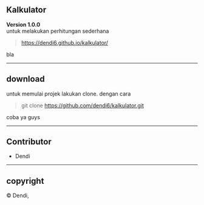 ## Kalkulator

**Version 1.0.0**</br>
untuk melakukan perhitungan sederhana
>https://dendi6.github.io/kalkulator/

bla

---
## download
untuk memulai projek lakukan clone. dengan cara
> git clone https://github.com/dendi6/kalkulator.git

coba ya guys

---
## Contributor
- Dendi

---
## copyright
© Dendi,
